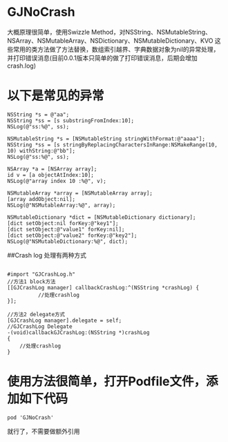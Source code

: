 # GJNoCrash
大概原理很简单，使用Swizzle Method，对NSString、NSMutableString、NSArray、NSMutableArray、NSDictionary、NSMutableDictionary、KVO
这些常用的类方法做了方法替换，数组索引越界、字典数据对象为nil的异常处理，并打印错误消息(目前0.0.1版本只简单的做了打印错误消息，后期会增加crash.log)

# 以下是常见的异常
```objc
NSString *s = @"aa";
NSString *ss = [s substringFromIndex:10];
NSLog(@"ss:%@", ss);
        
NSMutableString *s = [NSMutableString stringWithFormat:@"aaaa"];
NSString *ss = [s stringByReplacingCharactersInRange:NSMakeRange(10, 10) withString:@"bb"];
NSLog(@"ss:%@", ss);
        
NSArray *a = [NSArray array];
id v = [a objectAtIndex:10];
NSLog(@"array index 10 :%@", v);
        
NSMutableArray *array = [NSMutableArray array];
[array addObject:nil];
NSLog(@"NSMutableArray:%@", array);
        
NSMutableDictionary *dict = [NSMutableDictionary dictionary];
[dict setObject:nil forKey:@"key1"];
[dict setObject:@"value1" forKey:nil];
[dict setObject:@"value2" forKey:@"key2"];
NSLog(@"NSMutableDictionary:%@", dict);
```

##Crash log 处理有两种方式
```objc

#import "GJCrashLog.h"
//方法1 block方法
[[GJCrashLog manager] callbackCrashLog:^(NSString *crashLog) {
          //处理crashlog
}];

//方法2 delegate方式
[GJCrashLog manager].delegate = self;
//GJCrashLog Delegate
-(void)callbackGJCrashLog:(NSString *)crashLog
{
    //处理crashlog
}
```

# 使用方法很简单，打开Podfile文件，添加如下代码
```
pod 'GJNoCrash'
```
就行了，不需要做额外引用
